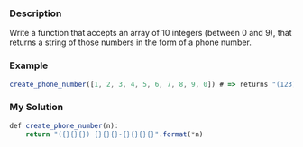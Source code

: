 ### Description
Write a function that accepts an array of 10 integers (between 0 and 9), 
that returns a string of those numbers in the form of a phone number.

### Example
```js
create_phone_number([1, 2, 3, 4, 5, 6, 7, 8, 9, 0]) # => returns "(123) 456-7890"
```

### My Solution
```js
def create_phone_number(n):
    return "({}{}{}) {}{}{}-{}{}{}{}".format(*n)
```